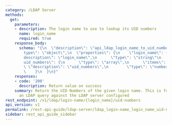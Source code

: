 ```yaml
---
category: /LDAP Server
methods:
  get:
    parameters:
    - description: The login name to use to lookup its UID numbers
      name: login_name
      required: true
    response_body:
      schema: "{\n  \"description\": \"api_ldap_login_name_to_uid_numbers\",\n  \"\
        type\": \"object\",\n  \"properties\": {\n    \"login_name\": {\n      \"\
        description\": \"login_name\",\n      \"type\": \"string\"\n    },\n    \"\
        uid_numbers\": {\n      \"type\": \"array\",\n      \"items\": {\n       \
        \ \"description\": \"uid_numbers\",\n        \"type\": \"number\"\n      }\n\
        \    }\n  }\n}"
    responses:
    - code: '200'
      description: Return value on success
    summary: Return the UID Numbers of the given login name. This is found by issuing
      an LDAP query against the LDAP server configured
rest_endpoint: /v1/ldap/login-name/{login_name}/uid-numbers
api_version: v1
permalink: /rest-api-guide/ldap-server/ldap_login-name_login_name_uid-numbers.html
sidebar: rest_api_guide_sidebar
---
```

